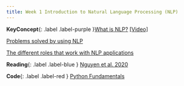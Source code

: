 ```yaml
---
title: Week 1 Introduction to Natural Language Processing (NLP)
---
```



**KeyConcept**{: .label .label-purple }[What is NLP?](whatsnlp.md)
   [[Video]](about.md)

[Problems solved by using NLP](#)

[The different roles that work with NLP applications](#)


**Reading**{: .label .label-blue } [Nguyen et al. 2020](https://www.frontiersin.org/articles/10.3389/frai.2020.00062/full)

**Code**{: .label .label-red } [Python Fundamentals](https://colab.research.google.com/drive/1sdB5wwl5o5t5HFfLSTQsTMupu5EDhWi6?usp=sharing) 
